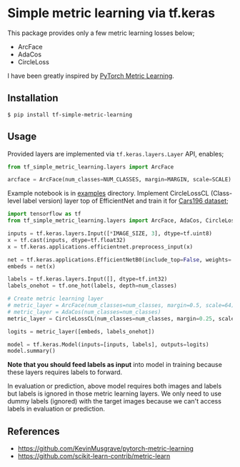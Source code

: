 # Simple metric learning via tf.keras

This package provides only a few metric learning losses below;
- ArcFace
- AdaCos
- CircleLoss

I have been greatly inspired by [PyTorch Metric Learning](https://github.com/KevinMusgrave/pytorch-metric-learning).

## Installation

``` shell
$ pip install tf-simple-metric-learning
```

## Usage

Provided layers are implemented via `tf.keras.layers.Layer` API, enables;

``` python
from tf_simple_metric_learning.layers import ArcFace

arcface = ArcFace(num_classes=NUM_CLASSES, margin=MARGIN, scale=SCALE)
```

Example notebook is in [examples](https://github.com/daigo0927/tf-simple-metric-learning/tree/develop/examples) directory. Implement CircleLossCL (Class-level label version) layer top of EfficientNet and train it for [Cars196 dataset](https://ai.stanford.edu/~jkrause/cars/car_dataset.html);

``` python
import tensorflow as tf
from tf_simple_metric_learning.layers import ArcFace, AdaCos, CircleLossCL

inputs = tf.keras.layers.Input([*IMAGE_SIZE, 3], dtype=tf.uint8)
x = tf.cast(inputs, dtype=tf.float32)
x = tf.keras.applications.efficientnet.preprocess_input(x)

net = tf.keras.applications.EfficientNetB0(include_top=False, weights='imagenet', pooling='avg')
embeds = net(x)

labels = tf.keras.layers.Input([], dtype=tf.int32)
labels_onehot = tf.one_hot(labels, depth=num_classes)

# Create metric learning layer
# metric_layer = ArcFace(num_classes=num_classes, margin=0.5, scale=64)
# metric_layer = AdaCos(num_classes=num_classes)
metric_layer = CircleLossCL(num_classes=num_classes, margin=0.25, scale=256)

logits = metric_layer([embeds, labels_onehot])

model = tf.keras.Model(inputs=[inputs, labels], outputs=logits)
model.summary()
```

**Note that you should feed labels as input** into model in training because these layers requires labels to forward.

In evaluation or prediction, above model requires both images and labels but labels is ignored in those metric learning layers. We only need to use dummy labels (ignored) with the target images because we can't access labels in evaluation or prediction.

## References
- https://github.com/KevinMusgrave/pytorch-metric-learning
- https://github.com/scikit-learn-contrib/metric-learn
